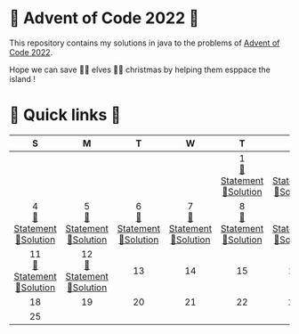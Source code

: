 # 🎅 Advent of Code 2022 🤶

This repository contains my solutions in java to the problems of [Advent of Code 2022](https://adventofcode.com/2022).

Hope we can save 🧝‍♀️ elves 🧝‍♂️ christmas by helping them esppace the island !

# 🎄 Quick links 🎄

| S 	                    | M 	                    | T 	                    | W 	                    | T 	                    | F 	                    | S 	                    |
|:-:	                    |:-:	                    |:-:	                    |:-:	                    |:-:	                    |:-:	                    |:-:	                    |
|||||1<br/>[📜Statement](https://adventofcode.com/2022/day/1)<br/>[🚀Solution](java/src/main/java/fr/rk/aoc/challenge/Day1.java)|2<br/>[📜Statement](https://adventofcode.com/2022/day/2)<br/>[🚀Solution](java/src/main/java/fr/rk/aoc/challenge/Day2.java)|3<br/>[📜Statement](https://adventofcode.com/2022/day/3)<br/>[🚀Solution](java/src/main/java/fr/rk/aoc/challenge/Day3.java)
|4<br/>[📜Statement](https://adventofcode.com/2022/day/4)<br/>[🚀Solution](java/src/main/java/fr/rk/aoc/challenge/Day4.java)|5<br/>[📜Statement](https://adventofcode.com/2022/day/5)<br/>[🚀Solution](java/src/main/java/fr/rk/aoc/challenge/Day5.java)|6<br/>[📜Statement](https://adventofcode.com/2022/day/6)<br/>[🚀Solution](java/src/main/java/fr/rk/aoc/challenge/Day6.java)|7<br/>[📜Statement](https://adventofcode.com/2022/day/7)<br/>[🚀Solution](java/src/main/java/fr/rk/aoc/challenge/Day7.java)|8<br/>[📜Statement](https://adventofcode.com/2022/day/8)<br/>[🚀Solution](java/src/main/java/fr/rk/aoc/challenge/Day8.java)|9<br/>[📜Statement](https://adventofcode.com/2022/day/9)<br/>[🚀Solution](java/src/main/java/fr/rk/aoc/challenge/Day9.java)|10<br/>[📜Statement](https://adventofcode.com/2022/day/10)<br/>[🚀Solution](java/src/main/java/fr/rk/aoc/challenge/Day10.java)
|11<br/>[📜Statement](https://adventofcode.com/2022/day/11)<br/>[🚀Solution](java/src/main/java/fr/rk/aoc/challenge/Day11.java)|12<br/>[📜Statement](https://adventofcode.com/2022/day/12)<br/>[🚀Solution](java/src/main/java/fr/rk/aoc/challenge/Day12.java)|13|14|15|16|17
|18|19|20|21|22|23|24
|25||||||
